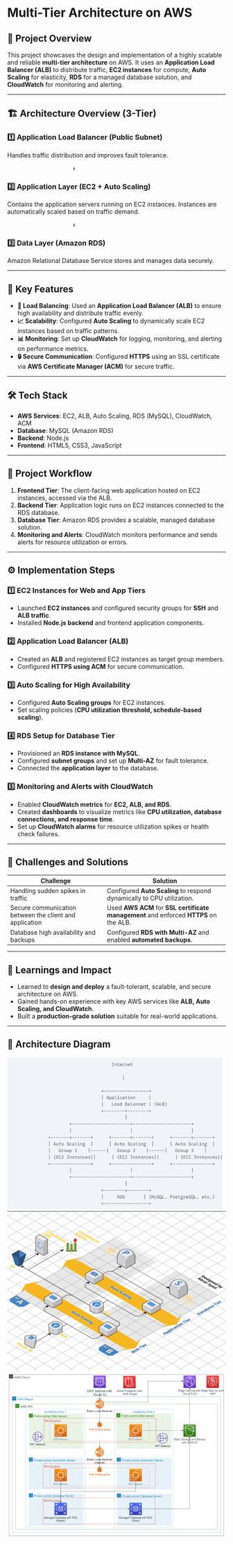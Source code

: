 # Multi-Tier Architecture on AWS

## 🚀 Project Overview
This project showcases the design and implementation of a highly scalable and reliable **multi-tier architecture** on AWS. It uses an **Application Load Balancer (ALB)** to distribute traffic, **EC2 instances** for compute, **Auto Scaling** for elasticity, **RDS** for a managed database solution, and **CloudWatch** for monitoring and alerting.

---
## 🏗 Architecture Overview (3-Tier)

### **1️⃣ Application Load Balancer (Public Subnet)**
Handles traffic distribution and improves fault tolerance.

                         ⬇️

### **2️⃣ Application Layer (EC2 + Auto Scaling)**
Contains the application servers running on EC2 instances. Instances are automatically scaled based on traffic demand.

                         ⬇️

### **3️⃣ Data Layer (Amazon RDS)**
Amazon Relational Database Service stores and manages data securely.

---
## 🌟 Key Features
- **🔄 Load Balancing**: Used an **Application Load Balancer (ALB)** to ensure high availability and distribute traffic evenly.
- **📈 Scalability**: Configured **Auto Scaling** to dynamically scale EC2 instances based on traffic patterns.
- **📊 Monitoring**: Set up **CloudWatch** for logging, monitoring, and alerting on performance metrics.
- **🔒 Secure Communication**: Configured **HTTPS** using an SSL certificate via **AWS Certificate Manager (ACM)** for secure traffic.

---
## 🛠 Tech Stack
- **AWS Services**: EC2, ALB, Auto Scaling, RDS (MySQL), CloudWatch, ACM
- **Database**: MySQL (Amazon RDS)
- **Backend**: Node.js
- **Frontend**: HTML5, CSS3, JavaScript

---
## 📜 Project Workflow
1. **Frontend Tier**: The client-facing web application hosted on EC2 instances, accessed via the ALB.
2. **Backend Tier**: Application logic runs on EC2 instances connected to the RDS database.
3. **Database Tier**: Amazon RDS provides a scalable, managed database solution.
4. **Monitoring and Alerts**: CloudWatch monitors performance and sends alerts for resource utilization or errors.

---
## ⚙️ Implementation Steps
### **1️⃣ EC2 Instances for Web and App Tiers**
- Launched **EC2 instances** and configured security groups for **SSH** and **ALB traffic**.
- Installed **Node.js backend** and frontend application components.

### **2️⃣ Application Load Balancer (ALB)**
- Created an **ALB** and registered EC2 instances as target group members.
- Configured **HTTPS using ACM** for secure communication.

### **3️⃣ Auto Scaling for High Availability**
- Configured **Auto Scaling groups** for EC2 instances.
- Set scaling policies (**CPU utilization threshold, schedule-based scaling**).

### **4️⃣ RDS Setup for Database Tier**
- Provisioned an **RDS instance with MySQL**.
- Configured **subnet groups** and set up **Multi-AZ** for fault tolerance.
- Connected the **application layer** to the database.

### **5️⃣ Monitoring and Alerts with CloudWatch**
- Enabled **CloudWatch metrics** for **EC2, ALB, and RDS**.
- Created **dashboards** to visualize metrics like **CPU utilization, database connections, and response time**.
- Set up **CloudWatch alarms** for resource utilization spikes or health check failures.

---
## 🚧 Challenges and Solutions
| Challenge | Solution |
|-----------|----------|
| Handling sudden spikes in traffic | Configured **Auto Scaling** to respond dynamically to CPU utilization. |
| Secure communication between the client and application | Used **AWS ACM** for **SSL certificate management** and enforced **HTTPS** on the ALB. |
| Database high availability and backups | Configured **RDS with Multi-AZ** and enabled **automated backups**. |

---
## 🎯 Learnings and Impact
- Learned to **design and deploy** a fault-tolerant, scalable, and secure architecture on AWS.
- Gained hands-on experience with key AWS services like **ALB, Auto Scaling, and CloudWatch**.
- Built a **production-grade solution** suitable for real-world applications.

---
## 📸 Architecture Diagram
![AWS Architecture](images/mutli-tier-arch-1.png)
![AWS Architecture](images/mutli-tier-arch-2.png)
![AWS Architecture](images/mutli-tier-arch-3.png)
